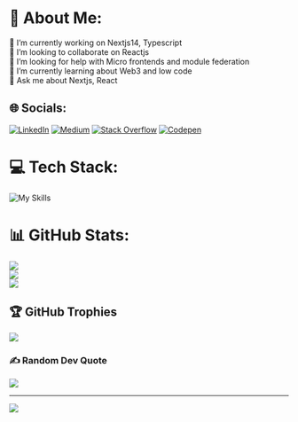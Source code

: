 # 💫 About Me:
🔭 I’m currently working on Nextjs14, Typescript<br>👯 I’m looking to collaborate on Reactjs<br>🤝 I’m looking for help with Micro frontends and module federation<br>🌱 I’m currently learning about Web3 and low code<br>💬 Ask me about Nextjs, React 


## 🌐 Socials:
[![LinkedIn](https://img.shields.io/badge/LinkedIn-%230077B5.svg?logo=linkedin&logoColor=white)](http://www.linkedin.com/in/swapnil-2993-pande) [![Medium](https://img.shields.io/badge/Medium-12100E?logo=medium&logoColor=white)](@https://medium.com/@swpnlpnd96) [![Stack Overflow](https://img.shields.io/badge/-Stackoverflow-FE7A16?logo=stack-overflow&logoColor=white)](https://stackoverflow.com/users/3415519) [![Codepen](https://img.shields.io/badge/Codepen-000000?style=for-the-badge&logo=codepen&logoColor=white)](https://codepen.io/swap2993) 

# 💻 Tech Stack:
![My Skills](https://skillicons.dev/icons?i=js,html,css,react,nodejs,nextjs,mongodb,cypress,elasticsearch,express,flask,gcp,git,gitlab,heroku,jest,materialui,npm,redux,sass,sentry,vite,webpack)

# 📊 GitHub Stats:
![](https://github-readme-stats.vercel.app/api?username=swapnil2993&theme=dark&hide_border=false&include_all_commits=false&count_private=false)<br/>
![](https://github-readme-streak-stats.herokuapp.com/?user=swapnil2993&theme=dark&hide_border=false)<br/>
![](https://github-readme-stats.vercel.app/api/top-langs/?username=swapnil2993&theme=dark&hide_border=false&include_all_commits=false&count_private=false&layout=compact)

## 🏆 GitHub Trophies
![](https://github-profile-trophy.vercel.app/?username=swapnil2993&theme=monokai&no-frame=false&no-bg=false&margin-w=4)

### ✍️ Random Dev Quote
![](https://quotes-github-readme.vercel.app/api?type=horizontal&theme=radical)

---
[![](https://visitcount.itsvg.in/api?id=swapnil2993&icon=0&color=0)](https://visitcount.itsvg.in)

<!-- Proudly created with GPRM ( https://gprm.itsvg.in ) -->
